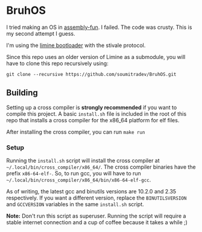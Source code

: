 # BruhOS

I tried making an OS in [assembly-fun](https://github.com/soumitradev/assembly-fun). I failed. The code was crusty. This is my second attempt I guess.

I'm using the [limine bootloader](https://github.com/limine-bootloader/limine) with the stivale protocol.

Since this repo uses an older version of Limine as a submodule, you will have to clone this repo recursively using:
```
git clone --recursive https://github.com/soumitradev/BruhOS.git
```

## Building

Setting up a cross compiler is **strongly recommended** if you want to compile this project. A basic `install.sh` file is included in the root of this repo that installs a cross compiler for the x86_64 platform for elf files.

After installing the cross compiler, you can run `make run`

### Setup

Running the `install.sh` script will install the cross compiler at `~/.local/bin/cross_compiler/x86_64/`. The cross compiler binaries have the prefix `x86-64-elf-`. So, to run gcc, you will have to run `~/.local/bin/cross_compiler/x86_64/bin/x86-64-elf-gcc`.

As of writing, the latest gcc and binutils versions are 10.2.0 and 2.35 respectively. If you want a different version, replace the `BINUTILSVERSION` and `GCCVERSION` variables in the same `install.sh` script.

**Note:** Don't run this script as superuser. Running the script will require a stable internet connection and a cup of coffee because it takes a while ;)
